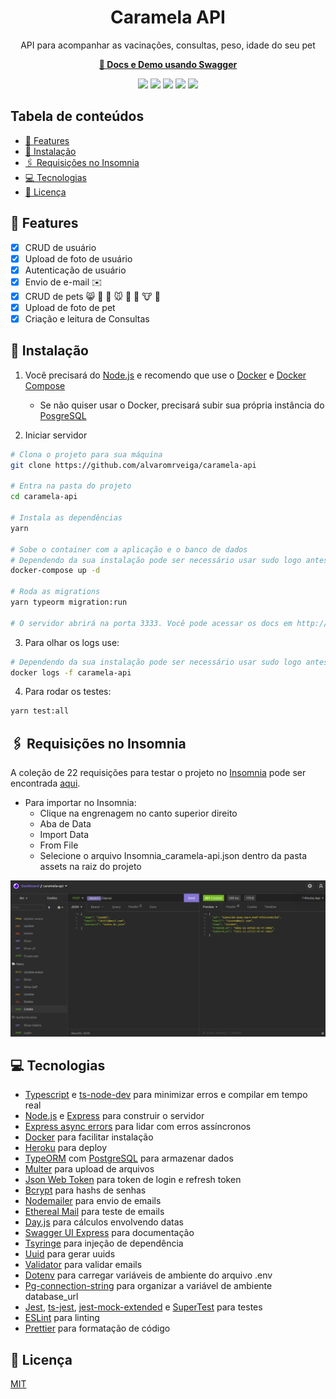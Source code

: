 <h1 align="center">Caramela API</h1>
<p align="center">API para acompanhar as vacinações, consultas, peso, idade do seu pet</p>
<p align="center"><a href="https://caramela-api.herokuapp.com/docs/" target="_blank"><b>🔗 Docs e Demo usando Swagger</b></a></p>

<p align="center"><img src="https://img.shields.io/badge/TypeScript-007ACC?style=for-the-badge&logo=typescript&logoColor=white"/>
  <img src="https://img.shields.io/badge/Node.js-339933?style=for-the-badge&logo=nodedotjs&logoColor=white"/>
  <img src="https://img.shields.io/badge/Express.js-000000?style=for-the-badge&logo=express&logoColor=white"/>
  <img src="https://img.shields.io/badge/Docker-2CA5E0?style=for-the-badge&logo=docker&logoColor=white"/>
  <img src="https://img.shields.io/badge/Heroku-430098?style=for-the-badge&logo=heroku&logoColor=white"/></p>

## Tabela de conteúdos
<!--ts-->
   * [📌 Features](#-features)
   * [🔧 Instalação](#-instalação)
   * [🖇️ Requisições no Insomnia](#%EF%B8%8F-requisições-no-insomnia)
   * [💻 Tecnologias](#-tecnologias)
   * [📄 Licença](-licença)
<!--te-->

## 📌 Features
- [x] CRUD de usuário
- [x] Upload de foto de usuário
- [x] Autenticação de usuário
- [x] Envio de e-mail ✉️
- [x] CRUD de pets 😸 🐶 🐹 🐭 🐰 🐴 🐮 🐷
- [x] Upload de foto de pet 
- [x] Criação e leitura de Consultas

## 🔧 Instalação

1. Você precisará do [Node.js](https://nodejs.org/en/) e recomendo que use o [Docker](https://docs.docker.com/get-docker/) e [Docker Compose](https://docs.docker.com/compose/install/)
    - Se não quiser usar o Docker, precisará subir sua própria instância do [PosgreSQL](https://www.postgresql.org/)

1. Iniciar servidor
```bash
# Clona o projeto para sua máquina
git clone https://github.com/alvaromrveiga/caramela-api

# Entra na pasta do projeto
cd caramela-api

# Instala as dependências
yarn

# Sobe o container com a aplicação e o banco de dados
# Dependendo da sua instalação pode ser necessário usar sudo logo antes do comando abaixo
docker-compose up -d

# Roda as migrations
yarn typeorm migration:run

# O servidor abrirá na porta 3333. Você pode acessar os docs em http://localhost:3333/docs/
```

3. Para olhar os logs use:
```bash
# Dependendo da sua instalação pode ser necessário usar sudo logo antes do comando abaixo
docker logs -f caramela-api
```

4. Para rodar os testes:
```bash
yarn test:all
```

## 🖇️ Requisições no Insomnia
A coleção de 22 requisições para testar o projeto no [Insomnia](https://insomnia.rest/download) pode ser encontrada [aqui](https://github.com/alvaromrveiga/caramela-api/blob/main/assets/Insomnia_caramela-api.json). 
  - Para importar no Insomnia:
    - Clique na engrenagem no canto superior direito
    - Aba de Data 
    - Import Data
    - From File
    - Selecione o arquivo Insomnia_caramela-api.json dentro da pasta assets na raiz do projeto

![Insomnia requests](https://github.com/alvaromrveiga/caramela-api/blob/main/assets/Screenshot_Insomnia_caramela-api.png)

## 💻 Tecnologias
- [Typescript](https://www.typescriptlang.org/) e [ts-node-dev](https://github.com/wclr/ts-node-dev) para minimizar erros e compilar em tempo real
- [Node.js](https://nodejs.org/en/) e [Express](https://expressjs.com/) para construir o servidor
- [Express async errors](https://github.com/davidbanham/express-async-errors) para lidar com erros assíncronos
- [Docker](https://www.docker.com/) para facilitar instalação
- [Heroku](https://www.heroku.com/) para deploy
- [TypeORM](https://typeorm.io/#/) com [PostgreSQL](https://www.postgresql.org/) para armazenar dados
- [Multer](https://www.npmjs.com/package/multer) para upload de arquivos
- [Json Web Token](https://jwt.io/) para token de login e refresh token
- [Bcrypt](https://github.com/kelektiv/node.bcrypt.js) para hashs de senhas
- [Nodemailer](https://nodemailer.com/about/) para envio de emails
- [Ethereal Mail](https://ethereal.email/) para teste de emails
- [Day.js](https://day.js.org/) para cálculos envolvendo datas
- [Swagger UI Express](https://github.com/scottie1984/swagger-ui-express) para documentação
- [Tsyringe](https://github.com/microsoft/tsyringe) para injeção de dependência
- [Uuid](https://github.com/uuidjs/uuid) para gerar uuids
- [Validator](https://github.com/validatorjs/validator.js) para validar emails
- [Dotenv](https://github.com/motdotla/dotenv) para carregar variáveis de ambiente do arquivo .env
- [Pg-connection-string](https://www.npmjs.com/package/pg-connection-string) para organizar a variável de ambiente database_url
- [Jest](https://jestjs.io/), [ts-jest](https://github.com/kulshekhar/ts-jest), [jest-mock-extended](https://github.com/marchaos/jest-mock-extended) e [SuperTest](https://github.com/visionmedia/supertest) para testes
- [ESLint](https://eslint.org/) para linting
- [Prettier](https://prettier.io/) para formatação de código

## 📄 Licença
[MIT](https://github.com/alvaromrveiga/caramela-api/blob/main/LICENSE)
